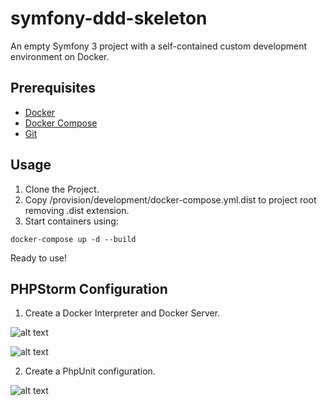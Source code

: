 symfony-ddd-skeleton
====================

An empty Symfony 3 project with a self-contained custom development environment on Docker.


Prerequisites
-----

- [Docker](https://docs.docker.com/engine/installation/)
- [Docker Compose](https://docs.docker.com/compose/install/)
- [Git](https://git-scm.com/book/en/v2/Getting-Started-Installing-Git)

Usage
-----

1. Clone the Project.
2. Copy /provision/development/docker-compose.yml.dist to project root removing .dist extension.
3. Start containers using: 
```
docker-compose up -d --build
```

Ready to use!
 
PHPStorm Configuration
----------------------

1. Create a Docker Interpreter and Docker Server.

![alt text](https://image.ibb.co/fC95d5/phpstorm_conf_dokcer_interpreter.png)

![alt text](https://image.ibb.co/ifJyy5/phpstorm_conf_docker_server.png)

2. Create a PhpUnit configuration.

![alt text](https://image.ibb.co/meOLBQ/phpstorm_conf_phpunit.png)

